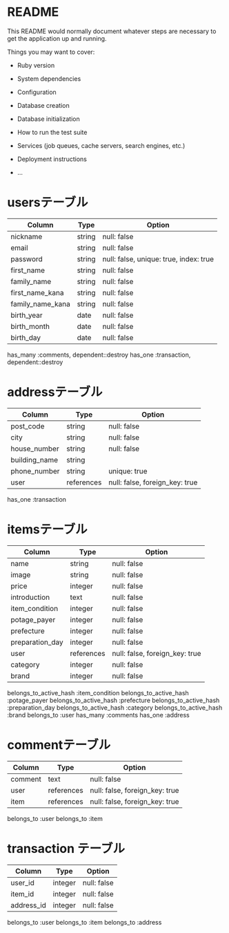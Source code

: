 # README

This README would normally document whatever steps are necessary to get the
application up and running.

Things you may want to cover:

* Ruby version

* System dependencies

* Configuration

* Database creation

* Database initialization

* How to run the test suite

* Services (job queues, cache servers, search engines, etc.)

* Deployment instructions

* ...

# usersテーブル

| Column           | Type       | Option                                  |
| ---------------- | ---------- | --------------------------------------- |
| nickname         | string     | null: false                             |
| email            | string     | null: false                             |
| password         | string     | null: false,  unique: true, index: true |
| first_name       | string     | null: false                             |
| family_name      | string     | null: false                             |
| first_name_kana  | string     | null: false                             |
| family_name_kana | string     | null: false                             |
| birth_year       | date       | null: false                             |
| birth_month      | date       | null: false                             |
| birth_day        | date       | null: false                             |

has_many :comments, dependent::destroy
has_one  :transaction, dependent::destroy

# addressテーブル
| Column                       | Type       | Option                         |
| ---------------------------- | ---------- | ------------------------------ |
| post_code                    | string     | null: false                    |
| city                         | string     | null: false                    |
| house_number                 | string     | null: false                    |
| building_name                | string     |                                |
| phone_number                 | string     | unique: true                   |
| user                         | references | null: false, foreign_key: true |

has_one :transaction 


# itemsテーブル

| Column          | Type       | Option                         |
| --------------- | ---------- | ------------------------------ |
| name            | string     | null: false                    |
| image           | string     | null: false                    |
| price           | integer    | null: false                    |
| introduction    | text       | null: false                    |
| item_condition  | integer    | null: false                    |
| potage_payer    | integer    | null: false                    |
| prefecture      | integer    | null: false                    |
| preparation_day | integer    | null: false                    |
| user            | references | null: false, foreign_key: true |
| category        | integer    | null: false                    |
| brand           | integer    | null: false                    |

belongs_to_active_hash :item_condition
belongs_to_active_hash :potage_payer
belongs_to_active_hash :prefecture
belongs_to_active_hash :preparation_day
belongs_to_active_hash :category
belongs_to_active_hash :brand
belongs_to :user
has_many :comments
has_one :address


# commentテーブル
| Column  | Type       | Option                         |
| ------- | ---------- | ------------------------------ |
| comment | text       | null: false                    |
| user    | references | null: false, foreign_key: true |
| item    | references | null: false, foreign_key: true |

belongs_to :user
belongs_to :item

# transaction テーブル
| Column     | Type    | Option      |
| ---------- | ------- | ----------- |
| user_id    | integer | null: false |
| item_id    | integer | null: false |
| address_id | integer | null: false |

belongs_to :user
belongs_to :item
belongs_to :address